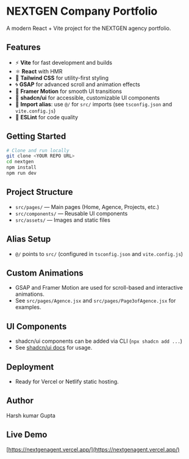 # NEXTGEN Company Portfolio

A modern React + Vite project for the NEXTGEN agency portfolio.

## Features

- ⚡️ **Vite** for fast development and builds
- ⚛️ **React** with HMR
- 🎨 **Tailwind CSS** for utility-first styling
- 🌀 **GSAP** for advanced scroll and animation effects
- 🏃 **Framer Motion** for smooth UI transitions
- 🧩 **shadcn/ui** for accessible, customizable UI components
- 📁 **Import alias**: use `@/` for `src/` imports (see `tsconfig.json` and `vite.config.js`)
- 📄 **ESLint** for code quality

## Getting Started

```bash
# Clone and run locally
git clone <YOUR REPO URL>
cd nextgen
npm install
npm run dev
```

## Project Structure

- `src/pages/` — Main pages (Home, Agence, Projects, etc.)
- `src/components/` — Reusable UI components
- `src/assets/` — Images and static files

## Alias Setup

- `@/` points to `src/` (configured in `tsconfig.json` and `vite.config.js`)

## Custom Animations

- GSAP and Framer Motion are used for scroll-based and interactive animations.
- See `src/pages/Agence.jsx` and `src/pages/Page3ofAgence.jsx` for examples.

## UI Components

- shadcn/ui components can be added via CLI (`npx shadcn add ...`)
- See [shadcn/ui docs](https://ui.shadcn.com/docs/installation/vite) for usage.

## Deployment

- Ready for Vercel or Netlify static hosting.


## Author

Harsh kumar Gupta

## Live Demo

[https://nextgenagent.vercel.app/](https://nextgenagent.vercel.app/)
